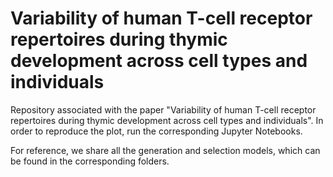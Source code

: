 # Variability of human T-cell receptor repertoires  during thymic development across cell types and individuals

Repository associated with the paper "Variability of human T-cell receptor repertoires  during thymic development across cell types and individuals".
In order to reproduce the plot, run the corresponding Jupyter Notebooks.

For reference, we share all the generation and selection models, which can be found in the corresponding folders.
